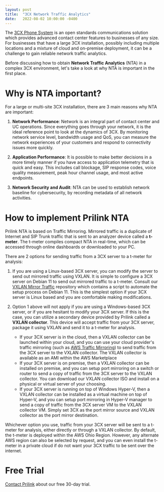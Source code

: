 ```yaml
---
layout: post
title:  "3CX Network Traffic Analytics"
date:   2022-08-02 10:00:00 -0400
---
```

The [3CX Phone System][3cx-home] is an open standards communications solution which provides advanced contact center features to businesses of any size. For businesses that have a large 3CX installation, possibly including multiple locations and a mixture of cloud and on-premise deployment, it can be a challenge to gain reliable network traffic analytics.

Before discussing how to obtain **Network Traffic Analytics** (NTA) in a complex 3CX environment, let's take a look at why NTA is important in the first place.

# Why is NTA important?

For a large or multi-site 3CX installation, there are 3 main reasons why NTA are important:

1. **Network Performance**: Network is an integral part of contact center and UC operations.  Since everything goes through your network, it is the ideal reference point to look at the dynamics of 3CX.  By monitoring network service level, bandwidth usage and QoS, you can measure the network experiences of your customers and respond to connectivity issues more quickly.

1. **Application Performance**: It is possible to make better decisions in a more timely manner if you have access to application telemetry that is quick and easy.  This includes call blockage, SIP response codes, voice quality measurement, peak hour channel usage, and most active endpoints.

1. **Network Security and Audit**: NTA can be used to establish network baseline for cybersecurity, by recording metadata of all network activities.

# How to implement Prilink NTA

Prilink NTA is based on Traffic Mirroring.  Mirrored traffic is a duplicate of Internet and SIP Trunk traffic that is sent to an analyzer device called a **t-meter**. The t-meter compiles compact NTA in real-time, which can be accessed through online dashboards or downloaded to your PC.

There are 2 options for sending traffic from a 3CX server to a t-meter for analysis:

1. If you are using a Linux-based 3CX server, you can modify the server to send out mirrored traffic using VXLAN.  It is simple to configure a 3CX server on Debian 11 to send out mirrored traffic to a t-meter.   Consult our [VXLAN Mirror Traffic][vxlan-repo] repository which contains a script to automate the setup process on Debian 11.  This is the simplest option if your 3CX server is Linux based and you are comfortable making modifications.

1. Option 1 above will not apply if you are using a Windows-based 3CX server, or if you are hesitant to modify your 3CX server. If this is the case, you can utilize a secondary device provided by Prilink called a **VXLAN collector**. This device will accept traffic from your 3CX server, package it using VXLAN and send it to a t-meter for analysis.
    - If your 3CX server is in the cloud, then a VXLAN collector can be launched within your cloud, and you can use your cloud provider's traffic mirroring (such as [AWS Traffic Mirroring][aws-mirror]) to send traffic from the 3CX server to the VXLAN collector.  The VXLAN collector is available as an AMI within the AWS Marketplace
    - If your 3CX server is on premise, then a VXLAN collector can be installed on premise, and you can setup port mirroring on a switch or router to send a copy of traffic from the 3CX server to the VXLAN collector.  You can download our VXLAN collector ISO and install on a physical or virtual server of your choosing.
    - If your 3CX server is running on top of Windows Hyper-V, then a VXLAN collector can be installed as a virtual machine on top of Hyper-V, and you can setup port mirroring in Hyper-V manager to send a copy of traffic from the 3CX server VM to the VXLAN collector VM.  Simply set 3CX as the port mirror source and VXLAN collector as the port mirror destination.

Whichever option you use, traffic from your 3CX server will be sent to a t-meter for analysis, either directly or through a VXLAN collector.  By default, the t-meter is deployed within the AWS Ohio Region.  However, any alternate AWS region can also be selected by request, and you can even install the t-meter in a private cloud if do not want your 3CX traffic to be sent over the internet.

# Free Trial

[Contact Prilink][contact] about our free 30-day trial.

[3cx-home]:   https://www.3cx.com/
[vxlan-repo]: https://github.com/PrilinkLtd/VXLAN-mirror-traffic
[aws-mirror]: https://docs.aws.amazon.com/vpc/latest/mirroring/what-is-traffic-mirroring.html
[contact]:    https://prilink.com/contact/
